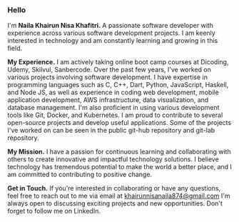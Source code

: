 ### Hello
I'm ****Naila Khairun Nisa Khafitri.****
A passionate software developer with experience across various software development projects. I am keenly interested in technology and am constantly learning and growing in this field.

****My Experience.****
I am actively taking online boot camp courses at Dicoding, Udemy, Skilvul, Sanbercode. Over the past few years, I've worked on various projects involving software development. I have expertise in programming languages such as C, C++, Dart, Python, JavaScript, Haskell, and Node JS, as well as experience in coding web development, mobile application development, AWS infrastructure, data visualization, and database management. I'm also proficient in using various development tools like Git, Docker, and Kubernetes. I am proud to contribute to several open-source projects and develop useful applications. Some of the projects I've worked on can be seen in the public git-hub repository and git-lab repository.

****My Mission.****
I have a passion for continuous learning and collaborating with others to create innovative and impactful technology solutions. I believe technology has tremendous potential to make the world a better place, and I am committed to contributing to positive change.

****Get in Touch.****
If you're interested in collaborating or have any questions, feel free to reach out to me via email at khairunnisanaila874@gmail.com I'm always open to discussing exciting projects and new opportunities. Don't forget to follow me on LinkedIn.
